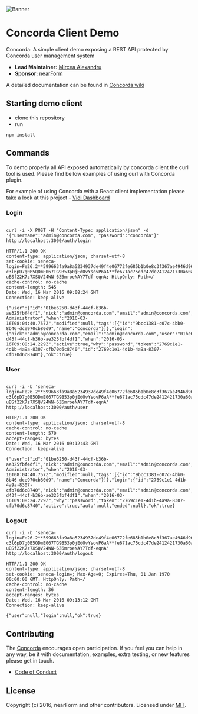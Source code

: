 ![Banner][]

# Concorda Client Demo
Concorda: A simple client demo exposing a REST API protected by Concorda user management system

- __Lead Maintainer:__ [Mircea Alexandru][lead]
- __Sponsor:__ [nearForm][]

A detailed documentation can be found in [Concorda wiki](https://github.com/Concorda/docs/blob/master/Readme.md)

## Starting demo client

 * clone this repository
 * run
 
```
npm install
```
 
## Commands

To demo properly all API exposed automatically by concorda client the curl tool is used. Please find bellow examples of using curl with Concorda plugin.

For example of using Concorda with a React client implementation please take a look at this project - [Vidi Dashboard](https://github.com/vidi-insights/vidi-dashboard)

### Login

```

curl -i -X POST -H "Content-Type: application/json" -d '{"username":"admin@concorda.com", "password":"concorda"}' http://localhost:3000/auth/login
 
HTTP/1.1 200 OK
content-type: application/json; charset=utf-8
set-cookie: seneca-login=Fe26.2**599663fa9a8a5234937de49f4e06772fe685b1b0e8c3f367ae4946d963796ab9*LNOB3LreoPolrqN9FnSbNA*kGf4931n2wXbaya19nEzmuFoLJIows35RmTeAPfK8xUent-c3l6pD7g0B5QDmE067TG9B53p0jEdOvYsovP6aA**fe671ac75cdc47de2412421730a60aa2e5a8dbf18693ed1791ca7b41065809d4*Fdv8-uBSf22K7z7XSQV24WN-6Z6mroeNAY7Tdf-eqnA; HttpOnly; Path=/
cache-control: no-cache
content-length: 545
Date: Wed, 16 Mar 2016 09:08:24 GMT
Connection: keep-alive

{"user":{"id":"01be6250-d43f-44cf-b36b-ae325fbf4df1","nick":"admin@concorda.com","email":"admin@concorda.com","name":"Concorda Administrator","when":"2016-03-16T08:04:40.757Z","modified":null,"tags":[{"id":"9bcc1381-c07c-4bb0-8b46-dce970cb80d9","name":"Concorda"}]},"login":{"nick":"admin@concorda.com","email":"admin@concorda.com","user":"01be6250-d43f-44cf-b36b-ae325fbf4df1","when":"2016-03-16T09:08:24.229Z","active":true,"why":"password","token":"2769c1e1-4d1b-4a9a-8307-cfb70d6c8740","id":"2769c1e1-4d1b-4a9a-8307-cfb70d6c8740"},"ok":true}

```

### User

```

curl -i -b 'seneca-login=Fe26.2**599663fa9a8a5234937de49f4e06772fe685b1b0e8c3f367ae4946d963796ab9*LNOB3LreoPolrqN9FnSbNA*kGf4931n2wXbaya19nEzmuFoLJIows35RmTeAPfK8xUent-c3l6pD7g0B5QDmE067TG9B53p0jEdOvYsovP6aA**fe671ac75cdc47de2412421730a60aa2e5a8dbf18693ed1791ca7b41065809d4*Fdv8-uBSf22K7z7XSQV24WN-6Z6mroeNAY7Tdf-eqnA' http://localhost:3000/auth/user

HTTP/1.1 200 OK
content-type: application/json; charset=utf-8
cache-control: no-cache
content-length: 570
accept-ranges: bytes
Date: Wed, 16 Mar 2016 09:12:43 GMT
Connection: keep-alive

{"user":{"id":"01be6250-d43f-44cf-b36b-ae325fbf4df1","nick":"admin@concorda.com","email":"admin@concorda.com","name":"Concorda Administrator","when":"2016-03-16T08:04:40.757Z","modified":null,"tags":[{"id":"9bcc1381-c07c-4bb0-8b46-dce970cb80d9","name":"Concorda"}]},"login":{"id":"2769c1e1-4d1b-4a9a-8307-cfb70d6c8740","nick":"admin@concorda.com","email":"admin@concorda.com","user":"01be6250-d43f-44cf-b36b-ae325fbf4df1","when":"2016-03-16T09:08:24.229Z","why":"password","token":"2769c1e1-4d1b-4a9a-8307-cfb70d6c8740","active":true,"auto":null,"ended":null},"ok":true}

```

### Logout

```
curl -i -b 'seneca-login=Fe26.2**599663fa9a8a5234937de49f4e06772fe685b1b0e8c3f367ae4946d963796ab9*LNOB3LreoPolrqN9FnSbNA*kGf4931n2wXbaya19nEzmuFoLJIows35RmTeAPfK8xUent-c3l6pD7g0B5QDmE067TG9B53p0jEdOvYsovP6aA**fe671ac75cdc47de2412421730a60aa2e5a8dbf18693ed1791ca7b41065809d4*Fdv8-uBSf22K7z7XSQV24WN-6Z6mroeNAY7Tdf-eqnA' http://localhost:3000/auth/logout

HTTP/1.1 200 OK
content-type: application/json; charset=utf-8
set-cookie: seneca-login=; Max-Age=0; Expires=Thu, 01 Jan 1970 00:00:00 GMT; HttpOnly; Path=/
cache-control: no-cache
content-length: 36
accept-ranges: bytes
Date: Wed, 16 Mar 2016 09:13:12 GMT
Connection: keep-alive

{"user":null,"login":null,"ok":true}
```


## Contributing
The [Concorda][] encourages open participation. If you feel you can help in any way, be it with
documentation, examples, extra testing, or new features please get in touch.

- [Code of Conduct]

## License
Copyright (c) 2016, nearForm and other contributors.
Licensed under [MIT][].

[Banner]: https://raw.githubusercontent.com/nearform/concorda-dashboard/master/public/client/assets/img/logo-concorda-banner.png
[here]: https://github.com/nearform/concorda/blob/master/doc/Readme.md
[MIT]: ./LICENSE
[Code of Conduct]: https://github.com/nearform/vidi-contrib/docs/code_of_conduct.md
[Concorda]: https://github.com/concorda/concorda-dashboard
[lead]: https://github.com/mirceaalexandru
[nearForm]: http://www.nearform.com/
